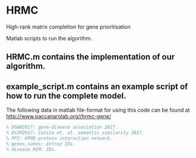 # HRMC
High-rank matrix completion for gene prioritisation

Matlab scripts to run the algorithm.

## HRMC.m contains the implementation of our algorithm.
## example_script.m contains an example script of how to run the complete model.

The following data in matlab file-format for using this code can be found at http://www.paccanarolab.org//hrmc-gene/

``` Matlab
% DGAM2017: gene-disease association 2017.
% DSIM2017: Caniza et. al. semantic similarity 2017.
% PPI: HPRD protein interaction network.
% genes_names: entrez IDs.
% disease_MIM: IDs.
```
